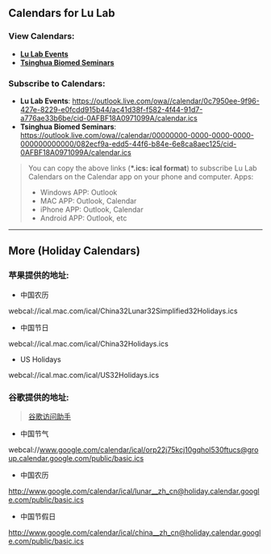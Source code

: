 ## Calendars for Lu Lab

### View Calendars: 
* [**Lu Lab Events**](https://outlook.live.com/owa//calendar/0c7950ee-9f96-427e-8229-e0fcdd915b44/ac41d38f-f582-4f44-91d7-a776ae33b6be/cid-0AFBF18A0971099A/index.html)
* [**Tsinghua Biomed Seminars**](https://outlook.live.com/owa//calendar/00000000-0000-0000-0000-000000000000/082ecf9a-edd5-44f6-b84e-6e8ca8aec125/cid-0AFBF18A0971099A/index.html)


### Subscribe to Calendars:


* **Lu Lab Events**: https://outlook.live.com/owa//calendar/0c7950ee-9f96-427e-8229-e0fcdd915b44/ac41d38f-f582-4f44-91d7-a776ae33b6be/cid-0AFBF18A0971099A/calendar.ics
* **Tsinghua Biomed Seminars**: https://outlook.live.com/owa//calendar/00000000-0000-0000-0000-000000000000/082ecf9a-edd5-44f6-b84e-6e8ca8aec125/cid-0AFBF18A0971099A/calendar.ics

> You can copy the above links (**\*.ics: ical format**) to subscribe Lu Lab Calendars on the Calendar app on your phone and computer.
> Apps:
> -   Windows APP: Outlook
> -   MAC APP: Outlook, Calendar
> -   iPhone APP: Outlook, Calendar
> -   Android APP: Outlook, etc


---

## More (Holiday Calendars)

### 苹果提供的地址:

* 中国农历

webcal://ical.mac.com/ical/China32Lunar32Simplified32Holidays.ics

* 中国节日

webcal://ical.mac.com/ical/China32Holidays.ics

* US Holidays

webcal://ical.mac.com/ical/US32Holidays.ics

### 谷歌提供的地址:

> [谷歌访问助手](http://www.ggfwzs.com)

* 中国节气

webcal://www.google.com/calendar/ical/orp22j75kcj10gqhol530ftucs@group.calendar.google.com/public/basic.ics

* 中国农历

http://www.google.com/calendar/ical/lunar__zh_cn@holiday.calendar.google.com/public/basic.ics

* 中国节假日

http://www.google.com/calendar/ical/china__zh_cn@holiday.calendar.google.com/public/basic.ics



